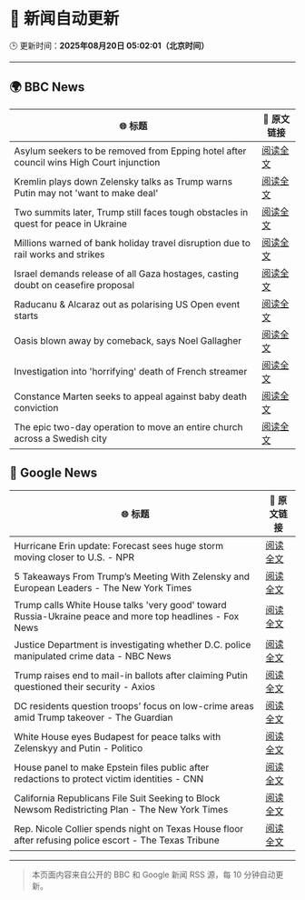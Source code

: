 # 🧠 新闻自动更新

🕒 更新时间：**2025年08月20日 05:02:01（北京时间）**

---

## 🌍 BBC News

| 🌐 标题 | 🔗 原文链接 |
|--------|-------------|
| Asylum seekers to be removed from Epping hotel after council wins High Court injunction | [阅读全文](https://www.bbc.com/news/articles/cy98gdnrl7lo?at_medium=RSS&at_campaign=rss) |
| Kremlin plays down Zelensky talks as Trump warns Putin may not 'want to make deal' | [阅读全文](https://www.bbc.com/news/articles/cn92e52rpjxo?at_medium=RSS&at_campaign=rss) |
| Two summits later, Trump still faces tough obstacles in quest for peace in Ukraine | [阅读全文](https://www.bbc.com/news/articles/c776edpr10eo?at_medium=RSS&at_campaign=rss) |
| Millions warned of bank holiday travel disruption due to rail works and strikes | [阅读全文](https://www.bbc.com/news/articles/c5y26gg371jo?at_medium=RSS&at_campaign=rss) |
| Israel demands release of all Gaza hostages, casting doubt on ceasefire proposal | [阅读全文](https://www.bbc.com/news/articles/cjeynvp409vo?at_medium=RSS&at_campaign=rss) |
| Raducanu & Alcaraz out as polarising US Open event starts | [阅读全文](https://www.bbc.com/sport/tennis/articles/cd0d3497mlro?at_medium=RSS&at_campaign=rss) |
| Oasis blown away by comeback, says Noel Gallagher | [阅读全文](https://www.bbc.com/news/articles/cdrk267ldy7o?at_medium=RSS&at_campaign=rss) |
| Investigation into 'horrifying' death of French streamer | [阅读全文](https://www.bbc.com/news/articles/c1mpjplk4pxo?at_medium=RSS&at_campaign=rss) |
| Constance Marten seeks to appeal against baby death conviction | [阅读全文](https://www.bbc.com/news/articles/clyjg1q5y4qo?at_medium=RSS&at_campaign=rss) |
| The epic two-day operation to move an entire church across a Swedish city | [阅读全文](https://www.bbc.com/news/articles/cde3xp4xlw9o?at_medium=RSS&at_campaign=rss) |

## 📰 Google News

| 🌐 标题 | 🔗 原文链接 |
|--------|-------------|
| Hurricane Erin update: Forecast sees huge storm moving closer to U.S. - NPR | [阅读全文](https://news.google.com/rss/articles/CBMilgFBVV95cUxOeV81SmNfZGM2bnFCM1V3Vnk1RUhCUDNKdHdTN0xmRW1PYUpSUk9PVmxORElnSkhzbjdGLVMxei0yY1MzNkhpaWM1bzUyREs4U0pTQjc5QmJ6NlFlTmtWcFREM05rNDV2Q3NTTUZpSUZVVF9FdElDbC1RTExaZXZfYVl0ZWhfZ0ZycF9FLW55d2dkUHV5UlE?oc=5) |
| 5 Takeaways From Trump’s Meeting With Zelensky and European Leaders - The New York Times | [阅读全文](https://news.google.com/rss/articles/CBMiigFBVV95cUxPTUR3WWd5WW1iREkzcXN5dFFzckg4VFNBZWFGUi0zZzJkZXRqVGJXdHE1NjdualN5bDhXSy1TWG1odm93S3NqQ2IyR3FkMm5TdGlUVjBUYjg4OFBfN3VidWNlaXNvR2ZKbTRxSmNCYmNBOE9zbW84U0NoZlpMS3VDNjFscXA3cmNTZ3c?oc=5) |
| Trump calls White House talks 'very good' toward Russia-Ukraine peace and more top headlines - Fox News | [阅读全文](https://news.google.com/rss/articles/CBMiswFBVV95cUxQYWtpV3Bad3U5M05lTUI0Q0w5d05vWkNWLXlxTnZsMGwwTHVFVDRRUG1pMTF4bUp6SHdYVHp0ODc5V2MzTllabGRSenNvaFFDYWE2LWItQ3laSm90eG5LNW1oWjdYOEZMMEdCY01HbGFtb05kSUlXcmFZTDQtZmllamFTeFFDcGI0NW5BRGFqRUlaRWhKeFN1YzRIMmZFMGx4VFc4eDF5YlNVdDJKaVpEQlBnUQ?oc=5) |
| Justice Department is investigating whether D.C. police manipulated crime data - NBC News | [阅读全文](https://news.google.com/rss/articles/CBMizgFBVV95cUxOR0w1VGhickZEb3ZtaGJtNGZZcDBpcF9pSXItZkVmQ1VxNXRRR2NYTllKVWZ1Z2otX2QtS2M4Ym4wbkJRT3FQX3g3OHNFZHVVUlB6cUw1NkM1aVZ0U01RMTNiNzcxMG1KeGItRWQyUTMzeC0xajh2YVRudmVzdkVlVlNKSjZMQmVsNDEzbG9HakJKamVsTk9KbTVBZTVqV21rUXdhS28wMGlpOUtTZ0xKZk1kbHlqVm1USmJBc3FxMUJQLXhBdVo2b19NQlBzZ9IBVkFVX3lxTE1zaUhEUFNiZG9faFZDWGJjZTJYUXRMRllUSURkZTdNWENnb3N2UzZ3dUpTMkRsQUlkRUNBN19CRFVlSklHRkVKOEtnY090d1VCOUZ6NURR?oc=5) |
| Trump raises end to mail-in ballots after claiming Putin questioned their security - Axios | [阅读全文](https://news.google.com/rss/articles/CBMia0FVX3lxTFBoNFkyZV9Sa3JBMkMyVjRLdEdMLUNDNENyMUVxdllCY2VwYnpDN3NWeGRzTEk2ZHFXNmpNOXlaM1BPWEJMbmFmemZRQmJ4cFpHZTVtemRvTWNra3NCSWhVVktReHNQQmhCT09r?oc=5) |
| DC residents question troops’ focus on low-crime areas amid Trump takeover - The Guardian | [阅读全文](https://news.google.com/rss/articles/CBMigAFBVV95cUxQUnlyYzFkT1ZZZFhSTGViVFdTT1ZrajJFMlVLRnlYeUpFT3JRdkowLWtCbGJrU2xHbEdsd01ISGdEUERIbldIUHRSXzRiMHpMc2VtUkRSWTBocUI0QkVlZGQ3OTdfMWltdjZPQ2x5QmNtQzFJc1hSNENRSVdmczM1bA?oc=5) |
| White House eyes Budapest for peace talks with Zelenskyy and Putin - Politico | [阅读全文](https://news.google.com/rss/articles/CBMixAFBVV95cUxOU1RjblNyaVE2d1NRYzRJRElFRV9RUUFEeHQ3RWFrMXBFQ2RFc0RjY3B5bWlxN0FaNml6QjFNOW5DYWRGN085OGlRdE1qOWJ4UWd0WEJhRnY0OWU4LUhRV2E3WGw1WDExNXJXS0RIbEtnVXpQYlluaEhKTXdVSUNlTzNhcGE1R19FVWR5OUI1NTJUR1l0TmZMXzUtTnZhaFRFMXN0dUVzQ3BIOWRhbUtFZ191YmNnM0k0RkZSbE1BeGtWbUZW?oc=5) |
| House panel to make Epstein files public after redactions to protect victim identities - CNN | [阅读全文](https://news.google.com/rss/articles/CBMigwFBVV95cUxQdVBoU2k2SG1YbXdvRFM3aXdaSmhLanRSb3FyUlZzeTA1eDZNRGlKckRGcU5hakFLX3ZxN3pnSGtPRURzcEU1Ri10elFWT3lxc0otdjVuaEV6VWdPbEpvOEctc0ZVdnhESHhqVTBXV0NCSFRRSUU5V2tvNWlaY19iRE1EY9IBiAFBVV95cUxQUmY1ZzRHUFhNUkhsVGdaMkNqb2lhbjNJQ0djeTFpalg0RGdPMDBLTnNLVXU0WjRiZXdmdHA1aU5tR3JtUmRVaTBiWW16c3RwcFBualN1cThmRzFQSFJHMHl6cXVmeVRwS21fQXNfbDN4NGxpOGZEOGRPbVNOdzFYS1NjclMzN3Aw?oc=5) |
| California Republicans File Suit Seeking to Block Newsom Redistricting Plan - The New York Times | [阅读全文](https://news.google.com/rss/articles/CBMikAFBVV95cUxOeU5RaFFnejktU1NMWERLcmRsNGlCYW03N3dmSWVRZXQxMWtBNk5JM1FhbjB3S1RoNHc0bHlHazBsTHNmejM5Y2tkb2gxUzF0OW1vTDBSbzlUOTBNZzFQdjM1M1dIM3AyZndJMmk5QXNKRnpMdzJ6VjFKclc2OWZMVGYwdTk3dG4xcHI0d0lzOEI?oc=5) |
| Rep. Nicole Collier spends night on Texas House floor after refusing police escort - The Texas Tribune | [阅读全文](https://news.google.com/rss/articles/CBMioAFBVV95cUxNZ2NyNXFMVnRJQldZNXRNUEtkR1ZpdEFlRENhZmEtRHBpc0Mwbi1ja28yMng3MzAxakpGSENmYlg5cUFtVnd6TDRhOVRpY2pvZExsMFhzeklLR3ZwVmVwVUhmSkZueUh6QVFMaUZzN2hmZ2t6bmlXeVNCNXowYklkaE5PNnZHUWswYVBFS3lRVzNfNjRxdjVDbTl6MGN2NDJE?oc=5) |

---
> 本页面内容来自公开的 BBC 和 Google 新闻 RSS 源，每 10 分钟自动更新。